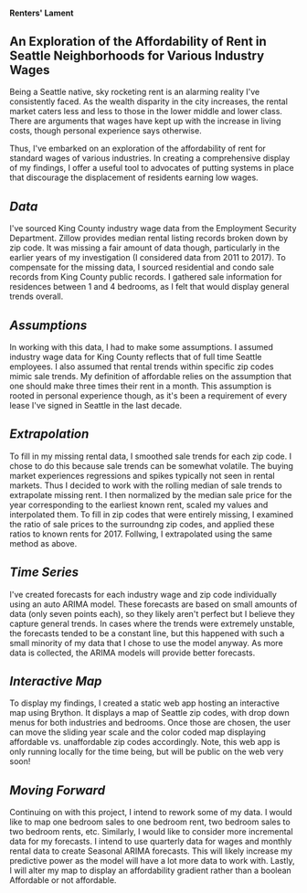 #### Renters' Lament   

## An Exploration of the Affordability of Rent in Seattle Neighborhoods for Various Industry Wages   

Being a Seattle native, sky rocketing rent is an alarming reality I've consistently faced. As the wealth disparity in the city increases, the rental market caters less and less to those in the lower middle and lower class. There are arguments that wages have kept up with the increase in living costs, though personal experience says otherwise.  

Thus, I've embarked on an exploration of the affordability of rent for standard wages of various industries. In creating a comprehensive display of my findings, I offer a useful tool to advocates of putting systems in place that discourage the displacement of residents earning low wages.  

## _Data_  

I've sourced King County industry wage data from the Employment Security Department. Zillow provides median rental listing records broken down by zip code. It was missing a fair amount of data though, particularly in the earlier years of my investigation (I considered data from 2011 to 2017). To compensate for the missing data, I sourced residential and condo sale records from King County public records. I gathered sale information for residences between 1 and 4 bedrooms, as I felt that would display general trends overall. 

## _Assumptions_  

In working with this data, I had to make some assumptions. I assumed industry wage data for King County reflects that of full time Seattle employees. I also assumed that rental trends within specific zip codes mimic sale trends. My definition of affordable relies on the assumption that one should make three times their rent in a month. This assumption is rooted in personal experience though, as it's been a requirement of every lease I've signed in Seattle in the last decade.  

## _Extrapolation_  

To fill in my missing rental data, I smoothed sale trends for each zip code. I chose to do this because sale trends can be somewhat volatile. The buying market experiences regressions and spikes typically not seen in rental markets. Thus I decided to work with the rolling median of sale trends to extrapolate missing rent. I then normalized by the median sale price for the year corresponding to the earliest known rent, scaled my values and interpolated them. To fill in zip codes that were entirely missing, I examined the ratio of sale prices to the surroundng zip codes, and applied these ratios to known rents for 2017. Follwing, I extrapolated using the same method as above. 

## _Time Series_  

I've created forecasts for each industry wage and zip code individually using an auto ARIMA model. These forecasts are based on small amounts of data (only seven points each), so they likely aren't perfect but I believe they capture general trends. In cases where the trends were extremely unstable, the forecasts tended to be a constant line, but this happened with such a small minority of my data that I chose to use the model anyway. As more data is collected, the ARIMA models will provide better forecasts.   

## _Interactive Map_   

To display my findings, I created a static web app hosting an interactive map using Brython. It displays a map of Seattle zip codes, with drop down menus for both industries and bedrooms. Once those are chosen, the user can move the sliding year scale and the color coded map displaying affordable vs. unaffordable zip codes accordingly. Note, this web app is only running locally for the time being, but will be public on the web very soon!  

## _Moving Forward_  

Continuing on with this project, I intend to rework some of my data. I would like to map one  bedroom sales to one bedroom rent, two bedroom sales to two bedroom rents, etc. Similarly, I would like to consider more incremental data for my forecasts. I intend to use quarterly data for wages and monthly rental data to create Seasonal ARIMA forecasts. This will likely increase my predictive power as the model will have a lot more data to work with. Lastly, I will alter my map to display an affordability gradient rather than a boolean Affordable or not affordable. 




